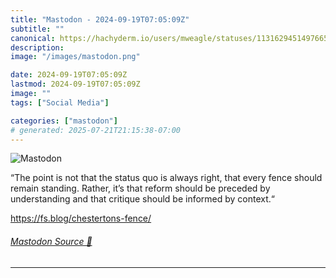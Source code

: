 ```yaml
---
title: "Mastodon - 2024-09-19T07:05:09Z"
subtitle: ""
canonical: https://hachyderm.io/users/mweagle/statuses/113162945149766578
description:
image: "/images/mastodon.png"

date: 2024-09-19T07:05:09Z
lastmod: 2024-09-19T07:05:09Z
image: ""
tags: ["Social Media"]

categories: ["mastodon"]
# generated: 2025-07-21T21:15:38-07:00
---
```

![Mastodon](/images/mastodon.png)

<p>“The point is not that the status quo is always right, that every fence should remain standing. Rather, it’s that reform should be preceded by understanding and that critique should be informed by context.“</p><p><a href="https://fs.blog/chestertons-fence/" target="_blank" rel="nofollow noopener noreferrer" translate="no"><span class="invisible">https://</span><span class="">fs.blog/chestertons-fence/</span><span class="invisible"></span></a></p>


###### [Mastodon Source 🐘](https://hachyderm.io/@mweagle/113162945149766578)

___

